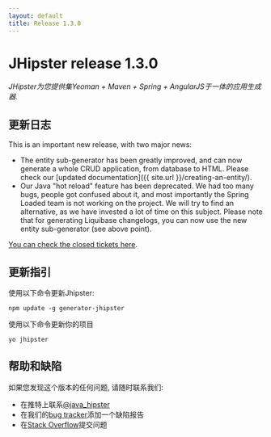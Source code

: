 ```yaml
---
layout: default
title: Release 1.3.0
---
```


JHipster release 1.3.0
==================

*JHipster为您提供集Yeoman + Maven + Spring + AngularJS于一体的应用生成器.*

更新日志
----------

This is an important new release, with two major news:

- The entity sub-generator has been greatly improved, and can now generate a whole CRUD application, from database to HTML. Please check our [updated documentation]({{ site.url }}/creating-an-entity/).
- Our Java "hot reload" feature has been deprecated. We had too many bugs, people got confused about it, and most importantly the Spring Loaded team is not working on the project. We will try to find an alternative, as we have invested a lot of time on this subject. Please note that for generating Liquibase changelogs, you can now use the new entity sub-generator (see above point).

[You can check the closed tickets here](https://github.com/jhipster/generator-jhipster/issues?q=milestone%3A1.3.0+is%3Aclosed).

更新指引
------------

使用以下命令更新Jhipster:

```
npm update -g generator-jhipster
```

使用以下命令更新你的项目

```
yo jhipster
```

帮助和缺陷
--------------

如果您发现这个版本的任何问题, 请随时联系我们:

- 在推特上联系[@java_hipster](https://twitter.com/java_hipster)
- 在我们的[bug tracker](https://github.com/jhipster/generator-jhipster/issues?state=open)添加一个缺陷报告
- 在[Stack Overflow](http://stackoverflow.com/tags/jhipster/info)提交问题
